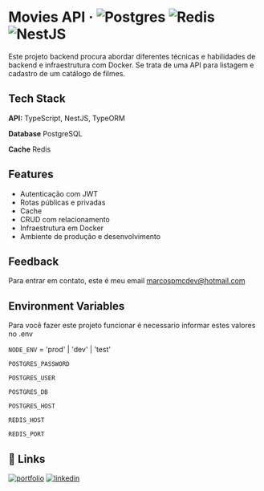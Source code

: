 
# Movies API &middot; ![Postgres](https://img.shields.io/badge/postgres-%23316192.svg?logo=postgresql&logoColor=white) ![Redis](https://img.shields.io/badge/redis-%23DD0031.svg?logo=redis&logoColor=white) ![NestJS](https://img.shields.io/badge/nestjs-%23E0234E.svg?logo=nestjs&logoColor=white)

Este projeto backend procura abordar diferentes técnicas e habilidades de backend e infraestrutura com Docker. Se trata de uma API para listagem e cadastro de um catálogo de filmes.

## Tech Stack

**API:** TypeScript, NestJS, TypeORM

**Database** PostgreSQL

**Cache** Redis


## Features

- Autenticação com JWT
- Rotas públicas e privadas
- Cache
- CRUD com relacionamento
- Infraestrutura em Docker
- Ambiente de produção e desenvolvimento


## Feedback

Para entrar em contato, este é meu email marcospmcdev@hotmail.com


## Environment Variables

Para você fazer este projeto funcionar é necessario informar estes valores no .env

`NODE_ENV` = 'prod' | 'dev' | 'test'

`POSTGRES_PASSWORD`

`POSTGRES_USER`

`POSTGRES_DB`

`POSTGRES_HOST`

`REDIS_HOST`

`REDIS_PORT`

## 🔗 Links
[![portfolio](https://img.shields.io/badge/my_portfolio-000?style=for-the-badge&logo=ko-fi&logoColor=white)](https://marcoscardoso-dev.netlify.app/)
[![linkedin](https://img.shields.io/badge/linkedin-0A66C2?style=for-the-badge&logo=linkedin&logoColor=white)](https://www.linkedin.com/in/marcoscardosodeveloper)

